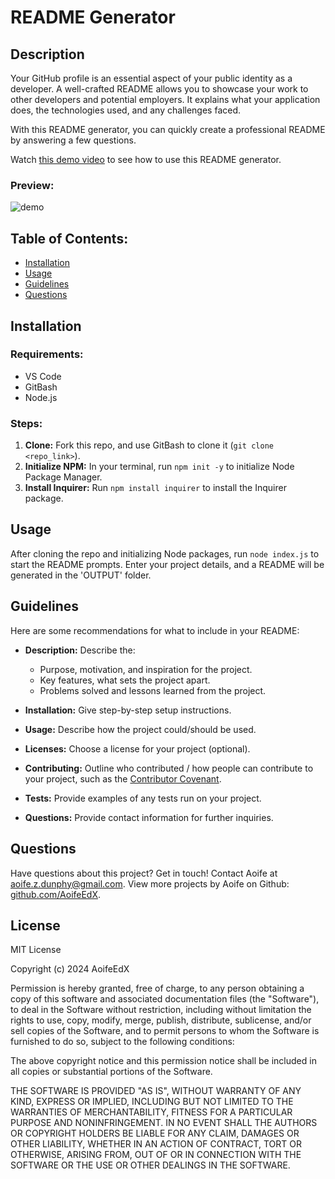 # README Generator

## Description

Your GitHub profile is an essential aspect of your public identity as a developer. A well-crafted README allows you to showcase your work to other developers and potential employers. It explains what your application does, the technologies used, and any challenges faced.

With this README generator, you can quickly create a professional README by answering a few questions.

Watch [this demo video](./assets/readme-generator.mp4) to see how to use this README generator.

### Preview:

![demo](./assets/readme-generator.gif)


## Table of Contents:
* [Installation](#installation)
* [Usage](#usage)
* [Guidelines](#guidelines)
* [Questions](#questions)

## Installation

### Requirements:  
* VS Code  
* GitBash  
* Node.js  

### Steps:  
1. **Clone:** Fork this repo, and use GitBash to clone it (`git clone <repo_link>`).
1. **Initialize NPM:** In your terminal, run `npm init -y` to initialize Node Package Manager.
1. **Install Inquirer:** Run `npm install inquirer` to install the Inquirer package.

## Usage
After cloning the repo and initializing Node packages, run `node index.js` to start the README prompts. Enter your project details, and a README will be generated in the 'OUTPUT' folder.

## Guidelines
Here are some recommendations for what to include in your README:

* **Description:** Describe the:
    * Purpose, motivation, and inspiration for the project.
    * Key features, what sets the project apart.
    * Problems solved and lessons learned from the project.

* **Installation:** Give step-by-step setup instructions.

* **Usage:** Describe how the project could/should be used.

* **Licenses:** Choose a license for your project (optional). 

* **Contributing:** Outline who contributed / how people can contribute to your project, such as the [Contributor Covenant](https://www.contributor-covenant.org/).

* **Tests:** Provide examples of any tests run on your project.

* **Questions:** Provide contact information for further inquiries.

## Questions
Have questions about this project? Get in touch! Contact Aoife at aoife.z.dunphy@gmail.com. View more projects by Aoife on Github: [github.com/AoifeEdX](https://github.com/AoifeEdX).

## License

MIT License

Copyright (c) 2024 AoifeEdX

Permission is hereby granted, free of charge, to any person obtaining a copy of this software and associated documentation files (the "Software"), to deal in the Software without restriction, including without limitation the rights to use, copy, modify, merge, publish, distribute, sublicense, and/or sell copies of the Software, and to permit persons to whom the Software is furnished to do so, subject to the following conditions:

The above copyright notice and this permission notice shall be included in all copies or substantial portions of the Software.

THE SOFTWARE IS PROVIDED "AS IS", WITHOUT WARRANTY OF ANY KIND, EXPRESS OR IMPLIED, INCLUDING BUT NOT LIMITED TO THE WARRANTIES OF MERCHANTABILITY, FITNESS FOR A PARTICULAR PURPOSE AND NONINFRINGEMENT. IN NO EVENT SHALL THE AUTHORS OR COPYRIGHT HOLDERS BE LIABLE FOR ANY CLAIM, DAMAGES OR OTHER LIABILITY, WHETHER IN AN ACTION OF CONTRACT, TORT OR OTHERWISE, ARISING FROM, OUT OF OR IN CONNECTION WITH THE SOFTWARE OR THE USE OR OTHER DEALINGS IN THE
SOFTWARE.
